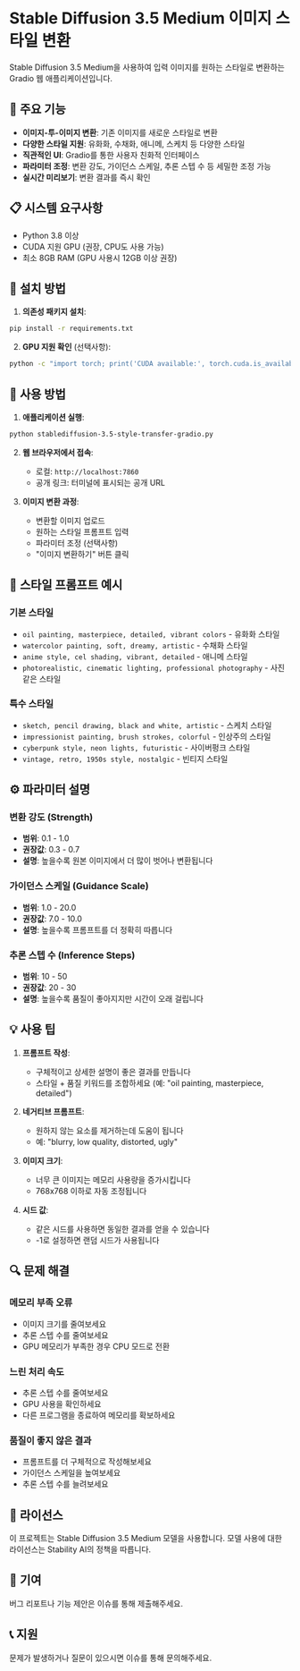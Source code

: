 # Stable Diffusion 3.5 Medium 이미지 스타일 변환

Stable Diffusion 3.5 Medium을 사용하여 입력 이미지를 원하는 스타일로 변환하는 Gradio 웹 애플리케이션입니다.

## 🚀 주요 기능

- **이미지-투-이미지 변환**: 기존 이미지를 새로운 스타일로 변환
- **다양한 스타일 지원**: 유화화, 수채화, 애니메, 스케치 등 다양한 스타일
- **직관적인 UI**: Gradio를 통한 사용자 친화적 인터페이스
- **파라미터 조정**: 변환 강도, 가이던스 스케일, 추론 스텝 수 등 세밀한 조정 가능
- **실시간 미리보기**: 변환 결과를 즉시 확인

## 📋 시스템 요구사항

- Python 3.8 이상
- CUDA 지원 GPU (권장, CPU도 사용 가능)
- 최소 8GB RAM (GPU 사용시 12GB 이상 권장)

## 🔧 설치 방법

1. **의존성 패키지 설치**:
```bash
pip install -r requirements.txt
```

2. **GPU 지원 확인** (선택사항):
```bash
python -c "import torch; print('CUDA available:', torch.cuda.is_available())"
```

## 🎯 사용 방법

1. **애플리케이션 실행**:
```bash
python stablediffusion-3.5-style-transfer-gradio.py
```

2. **웹 브라우저에서 접속**:
   - 로컬: `http://localhost:7860`
   - 공개 링크: 터미널에 표시되는 공개 URL

3. **이미지 변환 과정**:
   - 변환할 이미지 업로드
   - 원하는 스타일 프롬프트 입력
   - 파라미터 조정 (선택사항)
   - "이미지 변환하기" 버튼 클릭

## 🎨 스타일 프롬프트 예시

### 기본 스타일
- `oil painting, masterpiece, detailed, vibrant colors` - 유화화 스타일
- `watercolor painting, soft, dreamy, artistic` - 수채화 스타일
- `anime style, cel shading, vibrant, detailed` - 애니메 스타일
- `photorealistic, cinematic lighting, professional photography` - 사진같은 스타일

### 특수 스타일
- `sketch, pencil drawing, black and white, artistic` - 스케치 스타일
- `impressionist painting, brush strokes, colorful` - 인상주의 스타일
- `cyberpunk style, neon lights, futuristic` - 사이버펑크 스타일
- `vintage, retro, 1950s style, nostalgic` - 빈티지 스타일

## ⚙️ 파라미터 설명

### 변환 강도 (Strength)
- **범위**: 0.1 - 1.0
- **권장값**: 0.3 - 0.7
- **설명**: 높을수록 원본 이미지에서 더 많이 벗어나 변환됩니다

### 가이던스 스케일 (Guidance Scale)
- **범위**: 1.0 - 20.0
- **권장값**: 7.0 - 10.0
- **설명**: 높을수록 프롬프트를 더 정확히 따릅니다

### 추론 스텝 수 (Inference Steps)
- **범위**: 10 - 50
- **권장값**: 20 - 30
- **설명**: 높을수록 품질이 좋아지지만 시간이 오래 걸립니다

## 💡 사용 팁

1. **프롬프트 작성**:
   - 구체적이고 상세한 설명이 좋은 결과를 만듭니다
   - 스타일 + 품질 키워드를 조합하세요 (예: "oil painting, masterpiece, detailed")

2. **네거티브 프롬프트**:
   - 원하지 않는 요소를 제거하는데 도움이 됩니다
   - 예: "blurry, low quality, distorted, ugly"

3. **이미지 크기**:
   - 너무 큰 이미지는 메모리 사용량을 증가시킵니다
   - 768x768 이하로 자동 조정됩니다

4. **시드 값**:
   - 같은 시드를 사용하면 동일한 결과를 얻을 수 있습니다
   - -1로 설정하면 랜덤 시드가 사용됩니다

## 🔍 문제 해결

### 메모리 부족 오류
- 이미지 크기를 줄여보세요
- 추론 스텝 수를 줄여보세요
- GPU 메모리가 부족한 경우 CPU 모드로 전환

### 느린 처리 속도
- 추론 스텝 수를 줄여보세요
- GPU 사용을 확인하세요
- 다른 프로그램을 종료하여 메모리를 확보하세요

### 품질이 좋지 않은 결과
- 프롬프트를 더 구체적으로 작성해보세요
- 가이던스 스케일을 높여보세요
- 추론 스텝 수를 늘려보세요

## 📝 라이선스

이 프로젝트는 Stable Diffusion 3.5 Medium 모델을 사용합니다. 모델 사용에 대한 라이선스는 Stability AI의 정책을 따릅니다.

## 🤝 기여

버그 리포트나 기능 제안은 이슈를 통해 제출해주세요.

## 📞 지원

문제가 발생하거나 질문이 있으시면 이슈를 통해 문의해주세요. 